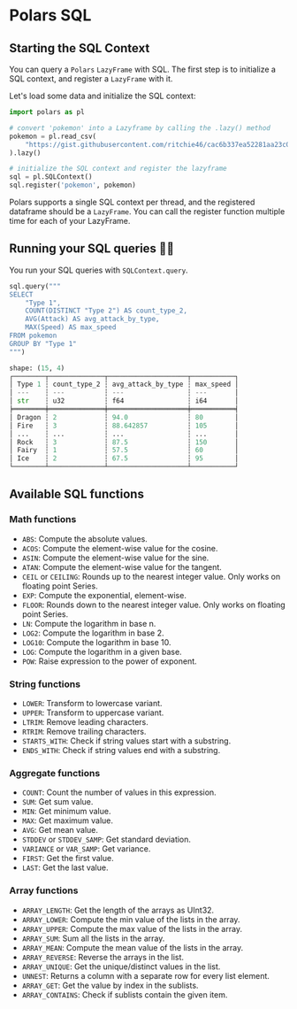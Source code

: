 # Polars SQL

## Starting the SQL Context

You can query a `Polars` `LazyFrame` with SQL. 
The first step is to initialize a SQL context, and register a `LazyFrame` with it.

Let's load some data and initialize the SQL context:

```python
import polars as pl

# convert 'pokemon' into a Lazyframe by calling the .lazy() method 
pokemon = pl.read_csv(
    "https://gist.githubusercontent.com/ritchie46/cac6b337ea52281aa23c049250a4ff03/raw/89a957ff3919d90e6ef2d34235e6bf22304f3366/pokemon.csv"
).lazy()

# initialize the SQL context and register the lazyframe
sql = pl.SQLContext()
sql.register('pokemon', pokemon)

```

Polars supports a single SQL context per thread, and the registered dataframe should be a `LazyFrame`.
You can call the register function multiple time for each of your LazyFrame.

## Running your SQL queries 🚀🚀

You run your SQL queries with `SQLContext.query`.

```python
sql.query("""
SELECT 
    "Type 1",
    COUNT(DISTINCT "Type 2") AS count_type_2,
    AVG(Attack) AS avg_attack_by_type,
    MAX(Speed) AS max_speed
FROM pokemon
GROUP BY "Type 1"
""")

shape: (15, 4)
┌────────┬──────────────┬────────────────────┬───────────┐
│ Type 1 ┆ count_type_2 ┆ avg_attack_by_type ┆ max_speed │
│ ---    ┆ ---          ┆ ---                ┆ ---       │
│ str    ┆ u32          ┆ f64                ┆ i64       │
╞════════╪══════════════╪════════════════════╪═══════════╡
│ Dragon ┆ 2            ┆ 94.0               ┆ 80        │
│ Fire   ┆ 3            ┆ 88.642857          ┆ 105       │
│ ...    ┆ ...          ┆ ...                ┆ ...       │
│ Rock   ┆ 3            ┆ 87.5               ┆ 150       │
│ Fairy  ┆ 1            ┆ 57.5               ┆ 60        │
│ Ice    ┆ 2            ┆ 67.5               ┆ 95        │
└────────┴──────────────┴────────────────────┴───────────┘
```

## Available SQL functions

### Math functions

- `ABS`: Compute the absolute values.
- `ACOS`: Compute the element-wise value for the cosine.
- `ASIN`: Compute the element-wise value for the sine.
- `ATAN`: Compute the element-wise value for the tangent.
- `CEIL` or `CEILING`: Rounds up to the nearest integer value. Only works on floating point Series.
- `EXP`: Compute the exponential, element-wise.
- `FLOOR`: Rounds down to the nearest integer value. Only works on floating point Series.
- `LN`: Compute the logarithm in base n.
- `LOG2`: Compute the logarithm in base 2.
- `LOG10`: Compute the logarithm in base 10.
- `LOG`: Compute the logarithm in a given base.
- `POW`: Raise expression to the power of exponent.

### String functions

- `LOWER`: Transform to lowercase variant.
- `UPPER`: Transform to uppercase variant.
- `LTRIM`: Remove leading characters.
- `RTRIM`: Remove trailing characters.
- `STARTS_WITH`: Check if string values start with a substring.
- `ENDS_WITH`: Check if string values end with a substring.

### Aggregate functions

- `COUNT`: Count the number of values in this expression.
- `SUM`: Get sum value.
- `MIN`: Get minimum value.
- `MAX`: Get maximum value.
- `AVG`: Get mean value.
- `STDDEV` or `STDDEV_SAMP`: Get standard deviation.
- `VARIANCE` or `VAR_SAMP`: Get variance.
- `FIRST`: Get the first value.
- `LAST`: Get the last value.

### Array functions

- `ARRAY_LENGTH`: Get the length of the arrays as UInt32.
- `ARRAY_LOWER`: Compute the min value of the lists in the array.
- `ARRAY_UPPER`: Compute the max value of the lists in the array.
- `ARRAY_SUM`: Sum all the lists in the array.
- `ARRAY_MEAN`: Compute the mean value of the lists in the array.
- `ARRAY_REVERSE`: Reverse the arrays in the list.
- `ARRAY_UNIQUE`: Get the unique/distinct values in the list.
- `UNNEST`: Returns a column with a separate row for every list element.
- `ARRAY_GET`: Get the value by index in the sublists.
- `ARRAY_CONTAINS`: Check if sublists contain the given item.

